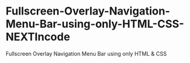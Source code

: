 # Fullscreen-Overlay-Navigation-Menu-Bar-using-only-HTML-CSS-NEXTIncode
 Fullscreen Overlay Navigation Menu Bar using only HTML &amp; CSS
